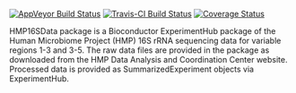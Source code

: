 [![AppVeyor Build Status](https://ci.appveyor.com/api/projects/status/github/waldronlab/HMP16SData?branch=master&svg=true)](https://ci.appveyor.com/project/waldronlab/HMP16SData) [![Travis-CI Build Status](https://travis-ci.org/waldronlab/HMP16SData.svg?branch=master)](https://travis-ci.org/waldronlab/HMP16SData) [![Coverage Status](https://img.shields.io/codecov/c/github/waldronlab/HMP16SData/master.svg)](https://codecov.io/github/waldronlab/HMP16SData?branch=master)

HMP16SData package is a Bioconductor ExperimentHub package of the Human Microbiome Project (HMP) 16S rRNA sequencing data for variable regions 1-3 and 3-5. The raw data files are provided in the package as downloaded from the HMP Data Analysis and Coordination Center website. Processed data is provided as SummarizedExperiment objects via ExperimentHub.
